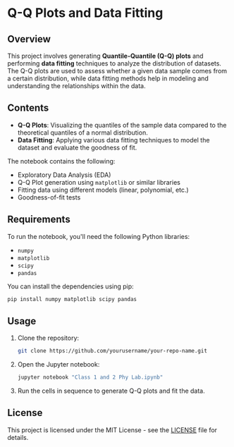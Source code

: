 
# Q-Q Plots and Data Fitting

## Overview

This project involves generating **Quantile-Quantile (Q-Q) plots** and performing **data fitting** techniques to analyze the distribution of datasets. The Q-Q plots are used to assess whether a given data sample comes from a certain distribution, while data fitting methods help in modeling and understanding the relationships within the data.

## Contents

- **Q-Q Plots**: Visualizing the quantiles of the sample data compared to the theoretical quantiles of a normal distribution.
- **Data Fitting**: Applying various data fitting techniques to model the dataset and evaluate the goodness of fit.

The notebook contains the following:

- Exploratory Data Analysis (EDA)
- Q-Q Plot generation using `matplotlib` or similar libraries
- Fitting data using different models (linear, polynomial, etc.)
- Goodness-of-fit tests

## Requirements

To run the notebook, you'll need the following Python libraries:

- `numpy`
- `matplotlib`
- `scipy`
- `pandas`

You can install the dependencies using pip:

```bash
pip install numpy matplotlib scipy pandas
```

## Usage

1. Clone the repository:

   ```bash
   git clone https://github.com/yourusername/your-repo-name.git
   ```

2. Open the Jupyter notebook:

   ```bash
   jupyter notebook "Class 1 and 2 Phy Lab.ipynb"
   ```

3. Run the cells in sequence to generate Q-Q plots and fit the data.

## License

This project is licensed under the MIT License - see the [LICENSE](LICENSE) file for details.
